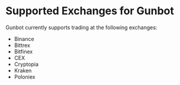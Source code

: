 # Supported Exchanges for Gunbot

Gunbot currently supports trading at the following exchanges:

- Binance
- Bittrex
- Bitfinex
- CEX
- Cryptopia
- Kraken
- Poloniex

